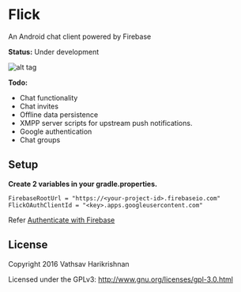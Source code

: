 # Flick
An Android chat client powered by Firebase

**Status:** Under development

![alt tag](http://www.vathsav.com/img/realtime_chat_client_using_firebase/chat_emulators.gif)

**Todo:**
* Chat functionality
* Chat invites
* Offline data persistence
* XMPP server scripts for upstream push notifications.
* Google authentication
* Chat groups

## Setup

**Create 2 variables in your gradle.properties.**

```
FirebaseRootUrl = "https://<your-project-id>.firebaseio.com"
FlickOAuthClientId = "<key>.apps.googleusercontent.com"
```

Refer [Authenticate with Firebase](https://firebase.google.com/docs/auth/android/google-signin#authenticate_with_firebase)

## License

Copyright 2016 Vathsav Harikrishnan

Licensed under the GPLv3: http://www.gnu.org/licenses/gpl-3.0.html
